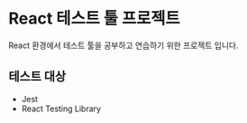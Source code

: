 # React 테스트 툴 프로젝트

React 환경에서 테스트 툴을 공부하고 연습하기 위한 프로젝트 입니다.

## 테스트 대상

- Jest
- React Testing Library
